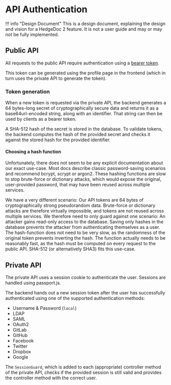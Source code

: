 # API Authentication

!!! info "Design Document"
This is a design document, explaining the design and vision for a HedgeDoc 2
feature. It is not a user guide and may or may not be fully implemented.

## Public API
All requests to the public API require authentication using a [bearer token](https://datatracker.ietf.org/doc/html/rfc6750).

This token can be generated using the profile page in the frontend
(which in turn uses the private API to generate the token).

### Token generation

When a new token is requested via the private API, the backend generates a 64 bytes-long secret of
cryptographically secure data and returns it as a base64url-encoded string, along with an identifier.
That string can then be used by clients as a bearer token.

A SHA-512 hash of the secret is stored in the database. To validate tokens, the backend computes the hash of the provided
secret and checks it against the stored hash for the provided identifier.

#### Choosing a hash function
Unfortunately, there does not seem to be any explicit documentation about our exact use-case.
Most docs describe classic password-saving scenarios and recommend bcrypt, scrypt or argon2.
These hashing functions are slow to stop brute-force or dictionary attacks, which would expose the original,
user-provided password, that may have been reused across multiple services.

We have a very different scenario:
Our API tokens are 64 bytes of cryptographically strong pseudorandom data.
Brute-force or dictionary attacks are therefore virtually impossible, and tokens are not reused across multiple services.
We therefore need to only guard against one scenario:
An attacker gains read-only access to the database. Saving only hashes in the database prevents the attacker
from authenticating themselves as a user. The hash-function does not need to be very slow,
as the randomness of the original token prevents inverting the hash. The function actually needs to be reasonably fast,
as the hash must be computed on every request to the public API.
SHA-512 (or alternatively SHA3) fits this use-case.

## Private API

The private API uses a session cookie to authenticate the user.
Sessions are handled using passport.js.

The backend hands out a new session token after the user has successfully authenticated
using one of the supported authentication methods:

- Username & Password (`local`)
- LDAP
- SAML
- OAuth2
- GitLab
- GitHub
- Facebook
- Twitter
- Dropbox
- Google

The `SessionGuard`, which is added to each (appropriate) controller method of the private API,
checks if the provided session is still valid and provides the controller method with the correct user.
